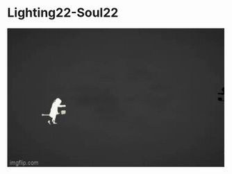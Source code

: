 # Lighting22-Soul22
<p><img align="middle" src="https://github.com/whynames/Lighting22-Soul22/blob/main/5z075r.gif" width="500" height="320" /></p>
